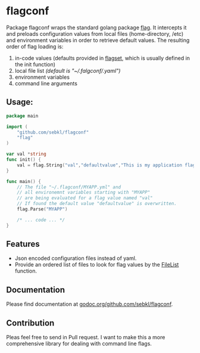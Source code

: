 # flagconf
Package flagconf wraps the standard golang package [flag](https://golang.org/pkg/flag/). It intercepts it and preloads configuration values from
local files (home-directory, /etc) and environment variables in order to retrieve default values. The resulting
 order of flag loading is:

1. in-code values (defaults provided in [flagset](https://golang.org/pkg/flag/#FlagSet), which is usually defined in the init function)
2. local file list *(default is "~/.falgconf/<PREFIX>.yaml")*
3. environment variables
4. command line arguments

## Usage:
```go
package main

import (
	"github.com/sebkl/flagconf"
	"flag"
)

var val *string
func init() {
	val = flag.String("val","defaultvalue","This is my application flag."
}

func main() {
	// The file "~/.flagconf/MYAPP.yml" and
	// all environemnt variables starting with "MYAPP"
	// are being evaluated for a flag value named "val"
	// If found the default value "defaultvalue" is overwritten.
	flag.Parse("MYAPP")

	/* ... code ... */
}
```

## Features

- Json encoded configuration files instead of yaml.
- Provide an ordered list of files to look for flag values by the [FileList](http://godoc.org/github.com/sebkl/flagconf#FileList) function.


## Documentation
Please find documentation at [godoc.org/github.com/sebkl/flagconf](http://godoc.org/github.com/sebkl/flagconf).

## Contribution
Pleas feel free to send in Pull request. I want to make this a more comprehensive library for dealing with command line flags.
